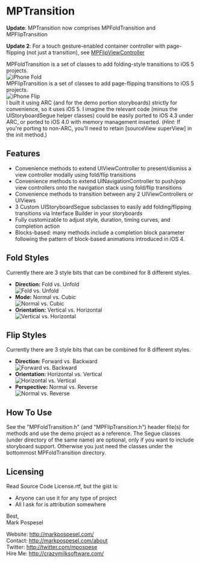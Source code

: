 MPTransition
=====================
__Update__: MPTransition now comprises MPFoldTransition and MPFlipTransition  
  
__Update 2__: For a touch gesture-enabled container controller with page-flipping (not just a transition), see [MPFlipViewController](https://github.com/mpospese/MPFlipViewController)  
  
MPFoldTransition is a set of classes to add folding-style transitions to iOS 5 projects.  
![iPhone Fold](http://markpospesel.files.wordpress.com/2012/05/iphone-fold1.png)  
MPFlipTransition is a set of classes to add page-flipping transitions to iOS 5 projects.  
![iPhone Flip](http://markpospesel.files.wordpress.com/2012/05/iphone-flip-3.png)  
I built it using ARC (and for the demo portion storyboards) strictly for convenience, so it uses iOS 5.  I imagine the relevant code (minus the UIStoryboardSegue helper classes) could be easily ported to iOS 4.3 under ARC, or ported to iOS 4.0 with memory management inserted.  (_Hint:_ If you're porting to non-ARC, you'll need to retain [sourceView superView] in the init method.)

Features
---------
* Convenience methods to extend UIViewController to present/dismiss a view controller modally using fold/flip transitions
* Convenience methods to extend UINavigationController to push/pop view controllers onto the navigation stack using fold/flip transitions
* Convenience methods to transition between any 2 UIViewControllers or UIViews
* 3 Custom UIStoryboardSegue subclasses to easily add folding/flipping transitions via Interface Builder in your storyboards
* Fully customizable to adjust style, duration, timing curves, and completion action
* Blocks-based: many methods include a completion block parameter following the pattern of block-based animations introduced in iOS 4.

Fold Styles
---------
Currently there are 3 style bits that can be combined for 8 different styles.
* __Direction:__ Fold vs. Unfold  
![Fold vs. Unfold](http://markpospesel.files.wordpress.com/2012/05/fold-vs-unfold.png)  
* __Mode:__ Normal vs. Cubic  
![Normal vs. Cubic](http://markpospesel.files.wordpress.com/2012/05/normal-vs-cubic.png)  
* __Orientation:__ Vertical vs. Horizontal  
![Vertical vs. Horizontal](http://markpospesel.files.wordpress.com/2012/05/vertical-vs-horizontal.png)  

Flip Styles
---------
Currently there are 3 style bits that can be combined for 8 different styles.
* __Direction:__ Forward vs. Backward  
![Forward vs. Backward](http://markpospesel.files.wordpress.com/2012/05/forward-vs-backward-3.png)  
* __Orientation:__ Horizontal vs. Vertical  
![Horizontal vs. Vertical](http://markpospesel.files.wordpress.com/2012/05/horizontal-vs-vertical-3.png)  
* __Perspective:__ Normal vs. Reverse  
![Normal vs. Reverse](http://markpospesel.files.wordpress.com/2012/05/normal-vs-reverse-3.png)  

How To Use
---------
See the "MPFoldTransition.h" (and "MPFlipTransition.h") header file(s) for methods and use the demo project as a reference.  The Segue classes (under directory of the same name) are optional, only if you want to include storyboard support.  Otherwise you just need the classes under the bottommost MPFoldTransition directory.

Licensing
---------
Read Source Code License.rtf, but the gist is:
* Anyone can use it for any type of project
* All I ask for is attribution somewhere

Best,  
Mark Pospesel

Website: http://markpospesel.com/  
Contact: http://markpospesel.com/about  
Twitter: http://twitter.com/mpospese  
Hire Me: http://crazymilksoftware.com/  
